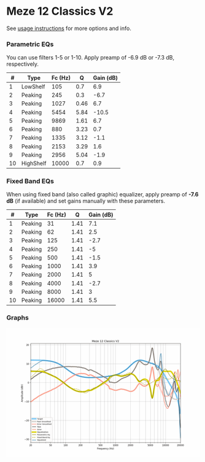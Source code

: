 # Meze 12 Classics V2
See [usage instructions](https://github.com/jaakkopasanen/AutoEq#usage) for more options and info.

### Parametric EQs
You can use filters 1-5 or 1-10. Apply preamp of -6.9 dB or -7.3 dB, respectively.

|   # | Type      |   Fc (Hz) |    Q |   Gain (dB) |
|-----|-----------|-----------|------|-------------|
|   1 | LowShelf  |       105 | 0.7  |         6.9 |
|   2 | Peaking   |       245 | 0.3  |        -6.7 |
|   3 | Peaking   |      1027 | 0.46 |         6.7 |
|   4 | Peaking   |      5454 | 5.84 |       -10.5 |
|   5 | Peaking   |      9869 | 1.61 |         6.7 |
|   6 | Peaking   |       880 | 3.23 |         0.7 |
|   7 | Peaking   |      1335 | 3.12 |        -1.1 |
|   8 | Peaking   |      2153 | 3.29 |         1.6 |
|   9 | Peaking   |      2956 | 5.04 |        -1.9 |
|  10 | HighShelf |     10000 | 0.7  |         0.9 |

### Fixed Band EQs
When using fixed band (also called graphic) equalizer, apply preamp of **-7.6 dB** (if available) and set gains manually with these parameters.

|   # | Type    |   Fc (Hz) |    Q |   Gain (dB) |
|-----|---------|-----------|------|-------------|
|   1 | Peaking |        31 | 1.41 |         7.1 |
|   2 | Peaking |        62 | 1.41 |         2.5 |
|   3 | Peaking |       125 | 1.41 |        -2.7 |
|   4 | Peaking |       250 | 1.41 |        -5   |
|   5 | Peaking |       500 | 1.41 |        -1.5 |
|   6 | Peaking |      1000 | 1.41 |         3.9 |
|   7 | Peaking |      2000 | 1.41 |         5   |
|   8 | Peaking |      4000 | 1.41 |        -2.7 |
|   9 | Peaking |      8000 | 1.41 |         3   |
|  10 | Peaking |     16000 | 1.41 |         5.5 |

### Graphs
![](./Meze%2012%20Classics%20V2.png)
